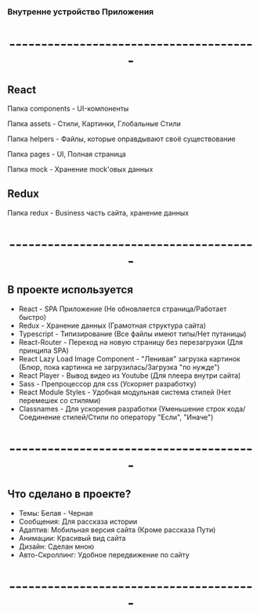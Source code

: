 ### Внутренне устройство Приложения
<h1 align='center'>---------------------------------------</h1>
<h2>React</h2>
<p>Папка components - UI-компоненты</p>
<p>Папка assets - Стили, Картинки, Глобальные Стили</p>
<p>Папка helpers - Файлы, которые оправдывают своё существование</p>
<p>Папка pages - UI, Полная страница</p>
<p>Папка mock - Хранение mock'овых данных</p>
<h2>Redux</h2>
<p>Папка redux - Business часть сайта, хранение данных</p>
<h1 align='center'>---------------------------------------</h1>
<h2>В проекте используется</h2>
<ul>
<li>React - SPA Приложение (Не обновляется страница/Работает быстро)</li>
<li>Redux - Хранение данных (Грамотная структура сайта)</li>
<li>Typescript - Типизирование (Все файлы имеют типы/Нет путаницы)</li>
<li>React-Router - Переход на новую страницу без перезагрузки (Для принципа SPA)</li>
<li>React Lazy Load Image Component - "Ленивая" загрузка картинок (Блюр, пока картинка не загрузилась/Загрузка "по нужде")</li>
<li>React Player - Вывод видео из Youtube (Для плеера внутри сайта)</li>
<li>Sass - Препроцессор для css (Ускоряет разработку)</li>
<li>React Module Styles - Удобная модульная система стилей (Нет перемешек со стилями)</li>
<li>Classnames - Для ускорения разработки (Уменьшение строк кода/Соединение стилей/Стили по оператору "Если", "Иначе")</li>
</ul>
<h1 align='center'>---------------------------------------</h1>
<h2>Что сделано в проекте?</h2>
<ul>
<li>Темы: Белая - Черная</li>
<li>Сообщения: Для рассказа истории</li>
<li>Адаптив: Мобильная версия сайта (Кроме рассказа Пути)</li>
<li>Анимации: Красивый вид сайта</li>
<li>Дизайн: Сделан мною</li>
<li>Авто-Скроллинг: Удобное передвижение по сайту</li>
</ul>
<h1 align='center'>---------------------------------------</h1>
